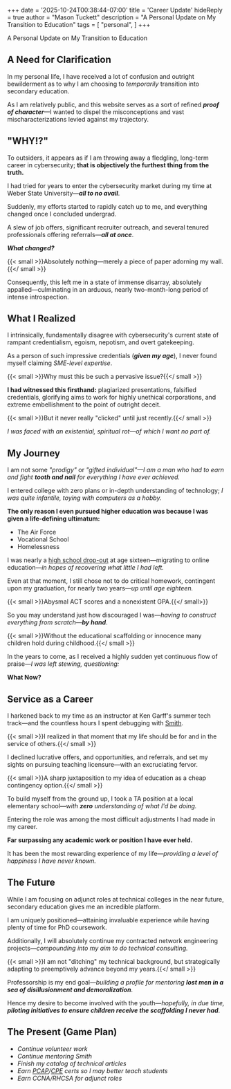 +++
date = '2025-10-24T00:38:44-07:00'
title = 'Career Update'
hideReply = true
author = "Mason Tuckett"
description = "A Personal Update on My Transition to Education"
tags = [
    "personal",
]
+++

A Personal Update on My Transition to Education

## A Need for Clarification

In my personal life, I have received a lot of confusion and outright bewilderment as to why I am choosing to *temporarily* transition into secondary education. 

As I am relatively public, and this website serves as a sort of refined *__proof of character__*—I wanted to dispel the misconceptions and vast mischaracterizations levied against my trajectory. 

## "WHY!?"

To outsiders, it appears as if I am throwing away a fledgling, long-term career in cybersecurity; __that is objectively the furthest thing from the truth.__

I had tried for years to enter the cybersecurity market during my time at Weber State University—__*all to no avail*__. 

Suddenly, my efforts started to rapidly catch up to me, and everything changed once I concluded undergrad. 

A slew of job offers, significant recruiter outreach, and several tenured professionals offering referrals—__*all at once*__.

__*What changed?*__

{{< small >}}Absolutely nothing—merely a piece of paper adorning my wall.{{</ small >}}

Consequently, this left me in a state of immense disarray, absolutely appalled—culminating in an arduous, nearly two-month-long period of intense introspection. 

## What I Realized

I intrinsically, fundamentally disagree with cybersecurity's current state of rampant credentialism, egoism, nepotism, and overt gatekeeping.

As a person of such impressive credentials (*__given my age__*), I never found myself claiming *SME-level expertise*.

{{< small >}}Why must this be such a pervasive issue?{{</ small >}}

__I had witnessed this firsthand:__ plagiarized presentations, falsified credentials, glorifying aims to work for highly unethical corporations, and extreme embellishment to the point of outright deceit. 

{{< small >}}But it never really "clicked" until just recently.{{</ small >}}

*I was faced with an existential, spiritual rot—of which I want no part of.*

## My Journey

I am not some *"prodigy"* or *"gifted individual"—I am a man who had to earn and fight __tooth and nail__ for everything I have ever achieved.*

I entered college with zero plans or in-depth understanding of technology; *I was quite infantile, toying with computers as a hobby.* 

__The only reason I even pursued higher education was because I was given a life-defining ultimatum:__

- The Air Force
- Vocational School
- Homelessness

I was nearly a [high school drop-out](https://web.archive.org/web/20251026111432/https://prezi.com/p/pdoo8ktodsxb/booth-and-hamlet-justifications/) at age sixteen—migrating to online education—*in hopes of recovering what little I had left.*

Even at that moment, I still chose not to do critical homework, contingent upon my graduation, for nearly two years—*up until age eighteen.*

{{< small >}}Abysmal ACT scores and a nonexistent GPA.{{</ small>}}

So you may understand just how discouraged I was—*having to construct everything from scratch*—__*by hand*__.

{{< small >}}Without the educational scaffolding or innocence many children hold during childhood.{{</ small >}}

In the years to come, as I received a highly sudden yet continuous flow of praise—*I was left stewing, questioning:*

__What Now?__

## Service as a Career

I harkened back to my time as an instructor at Ken Garff's summer tech track—and the countless hours I spent debugging with [Smith](https://smithbarlow.net).

{{< small >}}I realized in that moment that my life should be for and in the service of others.{{</ small >}}

I declined lucrative offers, and opportunities, and referrals, and set my sights on pursuing teaching licensure—with an excruciating fervor.

{{< small >}}A sharp juxtaposition to my idea of education as a cheap contingency option.{{</ small >}}

To build myself from the ground up, I took a TA position at a local elementary school—*with __zero__ understanding of what I'd be doing.*

Entering the role was among the most difficult adjustments I had made in my career.

__Far surpassing any academic work or position I have ever held.__ 

It has been the most rewarding experience of my life—*providing a level of happiness I have never known.* 

## The Future

While I am focusing on adjunct roles at technical colleges in the near future, secondary education gives me an incredible platform. 

I am uniquely positioned—attaining invaluable experience while having plenty of time for PhD coursework.

Additionally, I will absolutely continue my contracted network engineering projects—*compounding into my aim to do technical consulting.*

{{< small >}}I am not "ditching" my technical background, but strategically adapting to preemptively advance beyond my years.{{</ small >}}

Professorship is my end goal—*building a profile for mentoring __lost men in a sea of disillusionment and demoralization__*.

Hence my desire to become involved with the youth—*hopefully, in due time,* *__piloting initiatives to ensure children receive the scaffolding I never had__*. 


## The Present (Game Plan)

- *Continue volunteer work*
- *Continue mentoring Smith*
- *Finish my catalog of technical articles*
- *Earn [PCAP](https://github.com/masontuckett/pcap-prep)/[CPE](https://github.com/masontuckett/cpe-prep) certs so I may better teach students*
- *Earn CCNA/RHCSA for adjunct roles*
